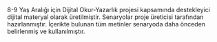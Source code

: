8-9 Yaş Aralığı için Dijital Okur-Yazarlık projesi kapsamında destekleyici dijital materyal olarak üretilmiştir. 
Senaryolar proje üreticisi tarafından hazırlanmıştır.
İçerikte bulunan tüm metinler senaryoda daha önceden belirlenmiş ve kullanılmıştır.
